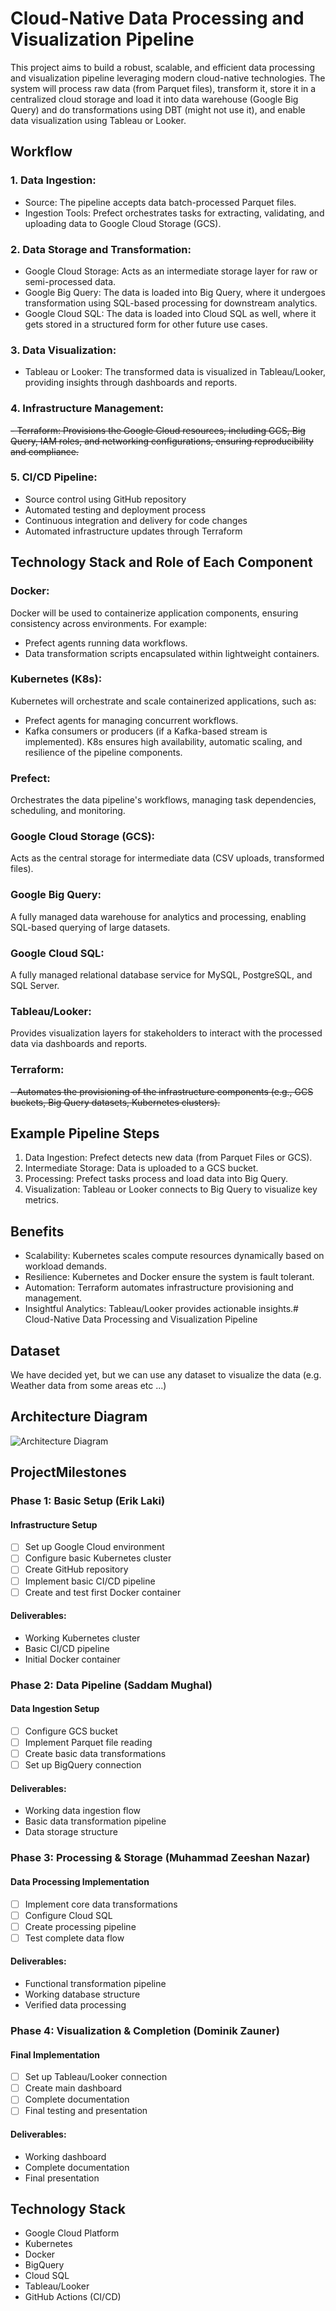 # Cloud-Native Data Processing and Visualization Pipeline

This project aims to build a robust, scalable, and efficient data processing and visualization pipeline leveraging modern cloud-native technologies. The system will process raw data (from Parquet files), transform it, store it in a centralized cloud storage and load it into data warehouse (Google Big Query) and do transformations using DBT (might not use it), and enable data visualization using Tableau or Looker.

## Workflow

### 1. Data Ingestion:
- Source: The pipeline accepts data batch-processed Parquet files.
- Ingestion Tools: Prefect orchestrates tasks for extracting, validating, and uploading data to Google Cloud Storage (GCS).

### 2. Data Storage and Transformation:
- Google Cloud Storage: Acts as an intermediate storage layer for raw or semi-processed data.
- Google Big Query: The data is loaded into Big Query, where it undergoes transformation using SQL-based processing for downstream analytics.
- Google Cloud SQL: The data is loaded into Cloud SQL as well, where it gets stored in a structured form for other future use cases.

### 3. Data Visualization:
- Tableau or Looker: The transformed data is visualized in Tableau/Looker, providing insights through dashboards and reports.

### 4. Infrastructure Management:
~~- Terraform: Provisions the Google Cloud resources, including GCS, Big Query, IAM roles, and networking configurations, ensuring reproducibility and compliance.~~

### 5. CI/CD Pipeline:
- Source control using GitHub repository
- Automated testing and deployment process
- Continuous integration and delivery for code changes
- Automated infrastructure updates through Terraform

## Technology Stack and Role of Each Component

### Docker:
Docker will be used to containerize application components, ensuring consistency across environments. For example:
- Prefect agents running data workflows.
- Data transformation scripts encapsulated within lightweight containers.

### Kubernetes (K8s):
Kubernetes will orchestrate and scale containerized applications, such as:
- Prefect agents for managing concurrent workflows.
- Kafka consumers or producers (if a Kafka-based stream is implemented).
K8s ensures high availability, automatic scaling, and resilience of the pipeline components.

### Prefect:
Orchestrates the data pipeline's workflows, managing task dependencies, scheduling, and monitoring.

### Google Cloud Storage (GCS):
Acts as the central storage for intermediate data (CSV uploads, transformed files).

### Google Big Query:
A fully managed data warehouse for analytics and processing, enabling SQL-based querying of large datasets.

### Google Cloud SQL:
A fully managed relational database service for MySQL, PostgreSQL, and SQL Server.

### Tableau/Looker:
Provides visualization layers for stakeholders to interact with the processed data via dashboards and reports.

 ### Terraform:
~~- Automates the provisioning of the infrastructure components (e.g., GCS buckets, Big Query datasets, Kubernetes clusters).~~

## Example Pipeline Steps
1. Data Ingestion: Prefect detects new data (from Parquet Files or GCS).
2. Intermediate Storage: Data is uploaded to a GCS bucket.
3. Processing: Prefect tasks process and load data into Big Query.
4. Visualization: Tableau or Looker connects to Big Query to visualize key metrics.

## Benefits
- Scalability: Kubernetes scales compute resources dynamically based on workload demands.
- Resilience: Kubernetes and Docker ensure the system is fault tolerant.
- Automation: Terraform automates infrastructure provisioning and management.
- Insightful Analytics: Tableau/Looker provides actionable insights.# Cloud-Native Data Processing and Visualization Pipeline

## Dataset
We have decided yet, but we can use any dataset to visualize the data (e.g. Weather data from some areas etc ...)

## Architecture Diagram
![Architecture Diagram](./architecture_diagram.png)

## ProjectMilestones

### Phase 1: Basic Setup (Erik Laki)
#### Infrastructure Setup
- [ ] Set up Google Cloud environment
- [ ] Configure basic Kubernetes cluster
- [ ] Create GitHub repository
- [ ] Implement basic CI/CD pipeline
- [ ] Create and test first Docker container

#### Deliverables:
* Working Kubernetes cluster
* Basic CI/CD pipeline
* Initial Docker container

### Phase 2: Data Pipeline (Saddam Mughal)
#### Data Ingestion Setup
- [ ] Configure GCS bucket
- [ ] Implement Parquet file reading
- [ ] Create basic data transformations
- [ ] Set up BigQuery connection

#### Deliverables:
* Working data ingestion flow
* Basic data transformation pipeline
* Data storage structure

### Phase 3: Processing & Storage  (Muhammad Zeeshan Nazar)
#### Data Processing Implementation
- [ ] Implement core data transformations
- [ ] Configure Cloud SQL
- [ ] Create processing pipeline
- [ ] Test complete data flow

#### Deliverables:
* Functional transformation pipeline
* Working database structure
* Verified data processing

### Phase 4: Visualization & Completion (Dominik Zauner)
#### Final Implementation
- [ ] Set up Tableau/Looker connection
- [ ] Create main dashboard
- [ ] Complete documentation
- [ ] Final testing and presentation

#### Deliverables:
* Working dashboard
* Complete documentation
* Final presentation

## Technology Stack
* Google Cloud Platform
* Kubernetes
* Docker
* BigQuery
* Cloud SQL
* Tableau/Looker
* GitHub Actions (CI/CD)